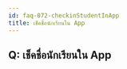 ```yaml
---
id: faq-072-checkinStudentInApp
title: เช็คชื่อนักเรียนใน App
---
```


## Q: เช็คชื่อนักเรียนใน App
